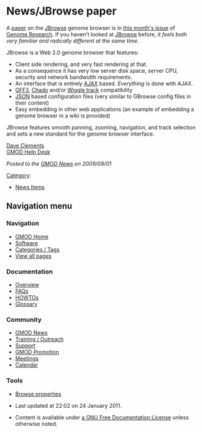 



<span id="top"></span>




# <span dir="auto">News/JBrowse paper</span>









A <a href="http://genome.cshlp.org/content/19/9/1630.full"
class="external text" rel="nofollow">paper</a> on the
[JBrowse](../JBrowse.1 "JBrowse") genome browser is in
<a href="http://genome.cshlp.org/content/19/9" class="external text"
rel="nofollow">this month's issue</a> of
<a href="http://genome.cshlp.org/" class="external text"
rel="nofollow">Genome Research</a>. If you haven't looked at
[JBrowse](../JBrowse.1 "JBrowse") before, *it feels both very familiar
and radically different at the same time.*

JBrowse is a Web 2.0 genome browser that features:

- Client side rendering, and very fast rendering at that.
- As a consequence it has very low server disk space, server CPU,
  security and network bandwidth requirements.
- An interface that is entirely [AJAX](../Glossary#AJAX "Glossary")
  based. *Everything* is done with AJAX.
- [GFF3](../GFF3 "GFF3"),
  <a href="../Chado" class="mw-redirect" title="Chado">Chado</a> and/or
  <a href="https://cgwb.nci.nih.gov/goldenPath/help/wiggle.html"
  class="external text" rel="nofollow">Wiggle track</a> compatibility
- [JSON](../Glossary#JSON "Glossary") based configuration files (very
  similar to GBrowse config files in their content)
- Easy embedding in other web applications (an example of embedding a
  genome browser in a wiki is provided)

JBrowse features smooth panning, zooming, navigation, and track
selection and sets a new standard for the genome browser interface.

[Dave Clements](../User%3AClements "User%3AClements")  
[GMOD Help Desk](../GMOD_Help_Desk "GMOD Help Desk")

  



*Posted to the [GMOD News](../GMOD_News "GMOD News") on 2009/09/01*






[Category](../Special%3ACategories "Special%3ACategories"):

- [News Items](../Category%3ANews_Items "Category%3ANews Items")






## Navigation menu







<a href="../Main_Page"
style="background-image: url(../../images/GMOD-cogs.png);"
title="Visit the main page"></a>


### Navigation



- <span id="n-GMOD-Home">[GMOD Home](../Main_Page)</span>
- <span id="n-Software">[Software](../GMOD_Components)</span>
- <span id="n-Categories-.2F-Tags">[Categories /
  Tags](../Categories)</span>
- <span id="n-View-all-pages">[View all
  pages](../Special:AllPages)</span>




### Documentation



- <span id="n-Overview">[Overview](../Overview)</span>
- <span id="n-FAQs">[FAQs](../Category%3AFAQ)</span>
- <span id="n-HOWTOs">[HOWTOs](../Category%3AHOWTO)</span>
- <span id="n-Glossary">[Glossary](../Glossary)</span>




### Community



- <span id="n-GMOD-News">[GMOD News](../GMOD_News)</span>
- <span id="n-Training-.2F-Outreach">[Training /
  Outreach](../Training_and_Outreach)</span>
- <span id="n-Support">[Support](../Support)</span>
- <span id="n-GMOD-Promotion">[GMOD Promotion](../GMOD_Promotion)</span>
- <span id="n-Meetings">[Meetings](../Meetings)</span>
- <span id="n-Calendar">[Calendar](../Calendar)</span>




### Tools

- <span id="t-smwbrowselink"><a href="../Special%253ABrowse/News-2FJBrowse_paper" rel="smw-browse">Browse
  properties</a></span>



- <span id="footer-info-lastmod">Last updated at 22:02 on 24 January
  2011.</span>
<!-- - <span id="footer-info-viewcount">5,581 page views.</span> -->
- <span id="footer-info-copyright">Content is available under
  <a href="http://www.gnu.org/licenses/fdl-1.3.html" class="external"
  rel="nofollow">a GNU Free Documentation License</a> unless otherwise
  noted.</span>

<!-- -->



<!-- -->




